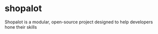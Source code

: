 # shopalot
Shopalot is a modular, open-source project designed to help developers hone their skills
